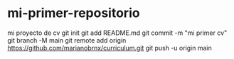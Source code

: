 # mi-primer-repositorio
mi proyecto de cv
git init
git add README.md
git commit -m "mi primer cv"
git branch -M main
git remote add origin https://github.com/marianobrnx/curriculum.git
git push -u origin main
